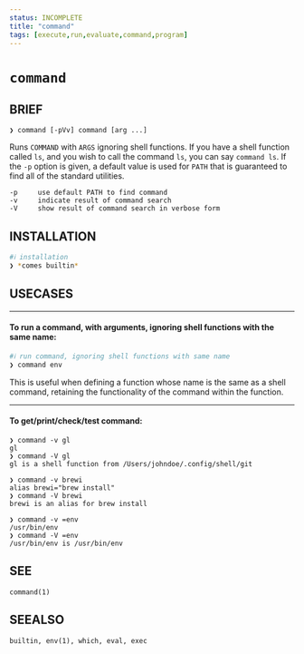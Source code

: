 ```yaml
---
status: INCOMPLETE
title: "command"
tags: [execute,run,evaluate,command,program]
---
```


# `command`

## BRIEF

    ❯ command [-pVv] command [arg ...]

Runs `COMMAND` with `ARGS` ignoring shell functions. If you have a shell function called `ls`, and you wish to call the command `ls`, you can say `command ls`. If the `-p` option is given, a default value is used for `PATH` that is guaranteed to find all of the standard utilities.

    -p     use default PATH to find command
    -v     indicate result of command search
    -V     show result of command search in verbose form

## INSTALLATION


```bash
#ℹ︎ installation
❯ *comes builtin*
```


## USECASES

----
#### To run a command, with arguments, ignoring shell functions with the same name:


```bash
#ℹ︎ run command, ignoring shell functions with same name
❯ command env
```


This is useful when defining a function whose name is the same as a shell command, retaining the functionality of the command within the function.

----
#### To get/print/check/test command:

    ❯ command -v gl
    gl
    ❯ command -V gl
    gl is a shell function from /Users/johndoe/.config/shell/git

    ❯ command -v brewi
    alias brewi="brew install"
    ❯ command -V brewi
    brewi is an alias for brew install

    ❯ command -v =env
    /usr/bin/env
    ❯ command -V =env
    /usr/bin/env is /usr/bin/env


## SEE

    command(1)

## SEEALSO

    builtin, env(1), which, eval, exec

